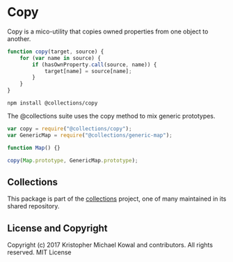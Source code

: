 # Copy

Copy is a mico-utility that copies owned properties from one object to another.

```js
function copy(target, source) {
    for (var name in source) {
        if (hasOwnProperty.call(source, name)) {
            target[name] = source[name];
        }
    }
}
```

```
npm install @collections/copy
```

The @collections suite uses the copy method to mix generic prototypes.

```js
var copy = require("@collections/copy");
var GenericMap = require("@collections/generic-map");

function Map() {}

copy(Map.prototype, GenericMap.prototype);
```

## Collections

This package is part of the [collections][] project, one of many maintained in
its shared repository.

[collections]: https://github.com/kriskowal/collections

## License and Copyright

Copyright (c) 2017 Kristopher Michael Kowal and contributors.
All rights reserved.
MIT License
